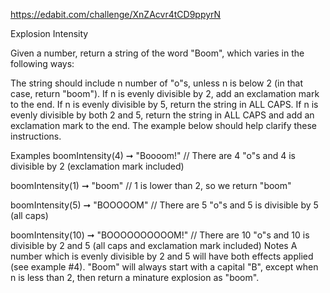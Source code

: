 https://edabit.com/challenge/XnZAcvr4tCD9ppyrN

Explosion Intensity

Given a number, return a string of the word "Boom", which varies in the following ways:

The string should include n number of "o"s, unless n is below 2 (in that case, return "boom").
If n is evenly divisible by 2, add an exclamation mark to the end.
If n is evenly divisible by 5, return the string in ALL CAPS.
If n is evenly divisible by both 2 and 5, return the string in ALL CAPS and add an exclamation mark to the end.
The example below should help clarify these instructions.

Examples
boomIntensity(4) ➞ "Boooom!"
// There are 4 "o"s and 4 is divisible by 2 (exclamation mark included)

boomIntensity(1) ➞ "boom"
// 1 is lower than 2, so we return "boom"

boomIntensity(5) ➞ "BOOOOOM"
// There are 5 "o"s and 5 is divisible by 5 (all caps)

boomIntensity(10) ➞ "BOOOOOOOOOOM!"
// There are 10 "o"s and 10 is divisible by 2 and 5 (all caps and exclamation mark included)
Notes
A number which is evenly divisible by 2 and 5 will have both effects applied (see example #4).
"Boom" will always start with a capital "B", except when n is less than 2, then return a minature explosion as "boom".